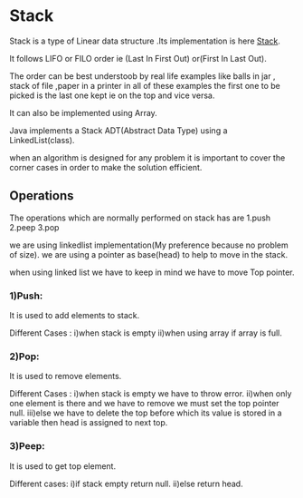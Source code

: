 # Stack
Stack is a type of Linear data structure .Its implementation is here [Stack](Stack.java).

It follows LIFO or FILO order ie (Last In First Out) or(First In Last Out).

The order can be best understoob by real life examples like balls in jar , stack of file ,paper in a printer
in all of these examples the first one to be picked is the last one kept ie on the top and vice versa.

It can also be implemented using Array.

Java implements a Stack ADT(Abstract Data Type) using a LinkedList(class).

when an algorithm is designed for any problem it is important to cover the corner cases in order to make the 
solution efficient.

## Operations
The operations which are normally performed on stack has are 
1.push
2.peep
3.pop

we are using linkedlist implementation(My preference because no problem of size).
we are using a pointer as base(head) to help to move in the stack.


when using linked list we have to keep in mind we have to move Top pointer.

### 1)Push:
It is used to add elements to stack.

Different Cases :
i)when stack is empty 
ii)when using array if array is full.

### 2)Pop:
It is used to remove elements.

Different Cases :
i)when stack is empty we have to throw error.
ii)when only one element is there and we have to remove we must set the top pointer null.
iii)else we have to delete the top before which its value is stored in a variable then head is assigned to next top.

### 3)Peep:
It is used to get top element.

Different cases:
i)if stack empty return null.
ii)else return head. 
